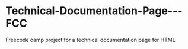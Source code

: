 # Technical-Documentation-Page---FCC
Freecode camp project for a technical documentation page for HTML 
